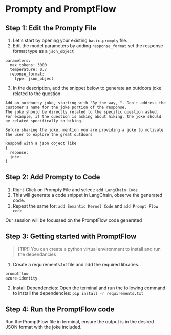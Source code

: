 # Prompty and PromptFlow

## Step 1: Edit the Prompty File
1. Let's start by opening your existing ``basic.prompty`` file.
1. Edit the model parameters by adding ``response_format`` set the response format type as a ``json_object``

``` 
parameters:
  max_tokens: 3000
  temperature: 0.7
  reponse_format:
    type: json_object
```
3. In the description, add the snippet below to generate an outdoors joke related to the question.

```
Add an outdoorsy joke, starting with "By the way, ". Don't address the customer's name for the joke portion of the response.
The joke should be directly related to the specific question asked.
For example, if the question is asking about hiking, the joke should be related specifically to hiking.

Before sharing the joke, mention you are providing a joke to motivate the user to explore the great outdoors

Respond with a json object like
{
  reponse:
  joke:
}
```
## Step 2: Add Prompty to Code
1. Right-Click on Prompty File and select: ``add LangChain Code`` 
1. This will generate a code snippet in LangChain, observe the generated code.
1. Repeat the same for: ``add Semantic Kernel Code`` and ``add Prompt Flow code``

Our session will be focussed on the PromptFlow code generated

## Step 3: Getting started with PromptFlow
> [TIP!]
> You can create a python virtual environment to install and run the dependancies

1. Create a requirements.txt file and add the required libraries.
```
promptflow
azure-identity
```
2. Install Dependencies: Open the terminal and run the following command to install the dependencies: ``pip install -r requirements.txt``


## Step 4: Run the PromptFlow code
Run the PromptFlow file in terminal, ensure the output is in the desired JSON format with the joke included.